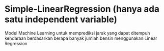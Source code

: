 # Simple-LinearRegression (hanya ada satu independent variable)
Model Machine Learning untuk memprediksi jarak yang dapat ditempuh kendaraan berdasarkan berapa banyak jumlah bensin menggunakan Linear Regression


